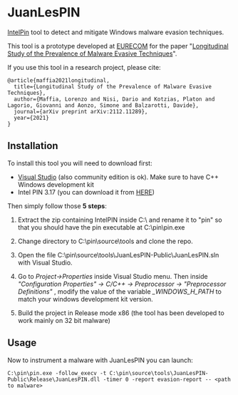 # JuanLesPIN

[IntelPin](https://www.intel.com/content/www/us/en/developer/articles/tool/pin-a-binary-instrumentation-tool-downloads.html) tool to detect and mitigate Windows malware evasion techniques. 

This tool is a prototype developed at [EURECOM](https://www.eurecom.fr/) for the paper "[Longitudinal Study of the Prevalence of Malware Evasive Techniques](https://arxiv.org/abs/2112.11289)". 

If you use this tool in a research project, please cite:
```
@article{maffia2021longitudinal,
  title={Longitudinal Study of the Prevalence of Malware Evasive Techniques},
  author={Maffia, Lorenzo and Nisi, Dario and Kotzias, Platon and Lagorio, Giovanni and Aonzo, Simone and Balzarotti, Davide},
  journal={arXiv preprint arXiv:2112.11289},
  year={2021}
}
```



## Installation
To install this tool you will need to download first:

 - [Visual Studio](https://visualstudio.microsoft.com/) (also community edition is ok). Make sure to have C++ Windows development kit
 - Intel PIN 3.17 (you can download it from [HERE](https://www.intel.com/content/www/us/en/developer/articles/tool/pin-a-binary-instrumentation-tool-downloads.html))

Then simply follow those **5 steps**:

1. Extract the zip containing IntelPIN inside C:\ and rename it to "pin" so that you should have the pin executable at C:\pin\pin.exe

2. Change directory to C:\pin\source\tools and clone the repo.

3. Open the file C:\pin\source\tools\JuanLesPIN-Public\JuanLesPIN.sln with Visual Studio.

4. Go to *Project->Properties* inside Visual Studio menu.
Then inside *"Configuration Properties" -> C/C++ -> Preprocessor -> "Preprocessor Definitions"* ,
modify the value of the variable *_WINDOWS_H_PATH* to match your windows development kit version.

5. Build the project in Release mode x86 (the tool has been developed to work mainly on 32 bit malware)


## Usage

Now to instrument a malware with JuanLesPIN you can launch:

```
C:\pin\pin.exe -follow_execv -t C:\pin\source\tools\JuanLesPIN-Public\Release\JuanLesPIN.dll -timer 0 -report evasion-report -- <path to malware>
```
